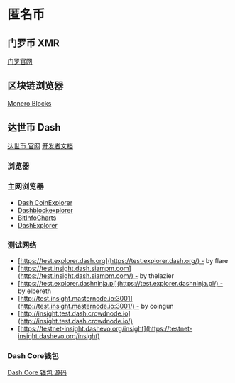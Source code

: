 # 匿名币 

## 门罗币 XMR

[门罗官网](https://www.getmonero.org/)

## 区块链浏览器

[Monero Blocks](https://moneroblocks.info)

## 达世币 Dash
[达世币 官网](https://www.dash.org/)
[开发者文档](https://dash-docs.github.io/en/)

### 浏览器

### 主网浏览器

* [Dash CoinExplorer](https://www.coinexplorer.net/DASH)
* [Dashblockexplorer](https://dashblockexplorer.com/)
* [BitInfoCharts](https://bitinfocharts.com/dash/explorer/)
* [DashExplorer](https://explorer.dash.org/chain/Dash)

### 测试网络

* [https://test.explorer.dash.org](https://test.explorer.dash.org/) - by flare
* [https://test.insight.dash.siampm.com](https://test.insight.dash.siampm.com/) - by thelazier
* [https://test.explorer.dashninja.pl](https://test.explorer.dashninja.pl/) - by elbereth
* [http://test.insight.masternode.io:3001](http://test.insight.masternode.io:3001/) - by coingun
* [http://insight.test.dash.crowdnode.io](http://insight.test.dash.crowdnode.io/)
* [https://testnet-insight.dashevo.org/insight](https://testnet-insight.dashevo.org/insight)


### Dash Core钱包

[Dash Core 钱包 源码 ](https://github.com/dashpay/dash)


